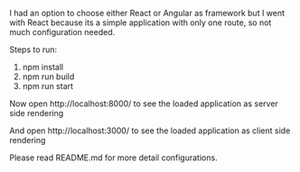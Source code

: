 I had an option to choose either React or Angular as framework but I went with React
because its a simple application with only one route, so not much configuration needed.

Steps to run:
1. npm install
2. npm run build
3. npm run start

Now open http://localhost:8000/ to see the loaded application as server side rendering

And open http://localhost:3000/ to see the loaded application as client side rendering

Please read README.md for more detail configurations.
